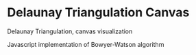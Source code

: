# Delaunay Triangulation Canvas
Delaunay Triangulation, canvas visualization

Javascript implementation of Bowyer-Watson algorithm
